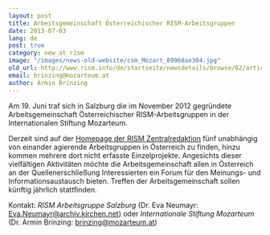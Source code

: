 ```yaml
---
layout: post
title: Arbeitsgemeinschaft Österreichischer RISM-Arbeitsgruppen
date: 2013-07-03
lang: de
post: true
category: new_at_rism
image: "/images/news-old-website/csm_Mozart_89968ae304.jpg"
old_url: http://www.rism.info/de/startseite/newsdetails/browse/62/article/64/consortium-of-rism-working-groups-in-austria.html
email: brinzing@mozarteum.at
author: Armin Brinzing
---
```


Am 19. Juni traf sich in Salzburg die im November 2012 gegründete Arbeitsgemeinschaft Österreichischer RISM-Arbeitsgruppen in der Internationalen Stiftung Mozarteum.

Derzeit sind auf der [Homepage der RISM Zentralredaktion](/de/international/arbeitsgruppen-uebersicht.html#c108) fünf unabhängig von einander agierende Arbeitsgruppen in Österreich zu finden, hinzu kommen mehrere dort nicht erfasste Einzelprojekte. Angesichts dieser vielfältigen Aktivitäten möchte die Arbeitsgemeinschaft allen in Österreich an der Quellenerschließung Interessierten ein Forum für den Meinungs- und Informationsaustausch bieten. Treffen der Arbeitsgemeinschaft sollen künftig jährlich stattfinden.

Kontakt: _RISM Arbeitsgruppe Salzburg_ (Dr. Eva Neumayr: [Eva.Neumayr@archiv.kirchen.net](mailto:Eva.Neumayr@archiv.kirchen.net)) oder _Internationale Stiftung Mozarteum_ (Dr. Armin Brinzing: [brinzing@mozarteum.at](mailto:brinzing@mozarteum.at))